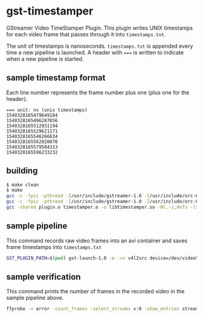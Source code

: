 # gst-timestamper

GStreamer Video TimeStamper Plugin. This plugin writes UNIX timestamps for each
video frame that passes through it into `timestamps.txt`.

The unit of timestamps is nanoseconds. `timestamps.txt` is appended every time a
new pipeline is launched. A header with `===` is written to indicate when a new
pipeline is started.

## sample timestamp format

Each line number represents the frame number plus one (plus one for the header).

```text
=== unit: ns (unix timestamps)
1540328165479649184
1540328165496287656
1540328165512931194
1540328165529621171
1540328165546266634
1540328165562920070
1540328165579584313
1540328165596233232
```

## building

```bash
$ make clean
$ make
gcc -c -fpic -pthread -I/usr/include/gstreamer-1.0 -I/usr/include/orc-0.4 -I/usr/include/gstreamer-1.0 -I/usr/include/glib-2.0 -I/usr/lib/x86_64-linux-gnu/glib-2.0/include plugin.c -o plugin.o
gcc -c -fpic -pthread -I/usr/include/gstreamer-1.0 -I/usr/include/orc-0.4 -I/usr/include/gstreamer-1.0 -I/usr/include/glib-2.0 -I/usr/lib/x86_64-linux-gnu/glib-2.0/include -std=c++11 timestamper.cpp -o timestamper.o
gcc -shared plugin.o timestamper.o -o libtimestamper.so -Wl,-z,defs -lstdc++ -lgstapp-1.0 -lgstvideo-1.0 -lgstaudio-1.0 -lgstbase-1.0 -lgstreamer-1.0 -lgobject-2.0 -lglib-2.0
```

## sample pipeline

This command records raw video frames into an avi container and saves frame
timestamps into `timestamps.txt`

```bash
GST_PLUGIN_PATH=$(pwd) gst-launch-1.0 -e -vv v4l2src device=/dev/video5 ! video/x-raw,width=640,height=480,framerate=60/1 ! timestamper ! avimux ! filesink location=test.avi
```

## sample verification

This command prints the number of frames in the recorded video in the sample
pipeline above.

```bash
ffprobe -v error -count_frames -select_streams v:0 -show_entries stream=nb_read_frames -of default=nokey=1:noprint_wrappers=1 test.avi
```